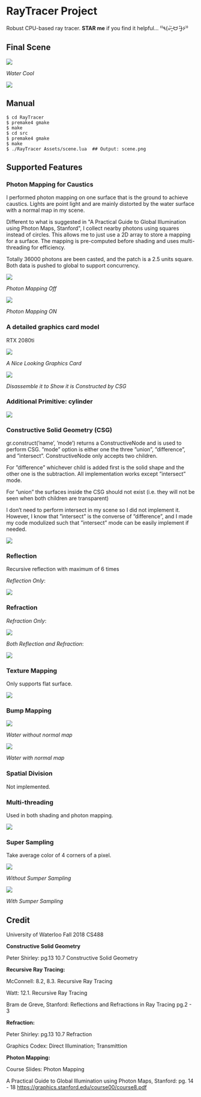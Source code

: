RayTracer Project
====================================================
Robust CPU-based ray tracer. **STAR me** if you find it helpful... ⁽⁽٩(๑˃̶͈̀ ᗨ ˂̶͈́)۶⁾⁾  

Final Scene
----------------
![](demo/scene.png)

_Water Cool_

![](demo/card.png)

Manual
----------------
```
$ cd RayTracer
$ premake4 gmake
$ make
$ cd src
$ premake4 gmake
$ make
$ ./RayTracer Assets/scene.lua  ## Output: scene.png
```

Supported Features
-------------------------
### Photon Mapping for Caustics

I performed photon mapping on one surface that is the ground to achieve caustics. Lights are point light and are mainly distorted by the water surface with a normal map in my scene. 

Different to what is suggested in "A Practical Guide to Global Illumination using Photon Maps, Stanford", I collect nearby photons using squares instead of circles. This allows me to just use a 2D array to store a mapping for a surface. The mapping is pre-computed before shading and uses multi-threading for efficiency. 

Totally 36000 photons are been casted, and the patch is a 2.5 units square. Both data is pushed to global to support concurrency.

![](demo/photon_demo_1.png)

_Photon Mapping Off_

![](demo/photon_demo_2.png)

_Photon Mapping ON_

### A detailed graphics card model

RTX 2080ti

![](demo/card.png)

_A Nice Looking Graphics Card_

![](demo/card_disassamble.png)

_Disassemble it to Show it is Constructed by CSG_


### Additional Primitive: cylinder

![](demo/cylinder_demo.png)

### Constructive Solid Geometry (CSG)

gr.construct(’name’, ’mode’) returns a ConstructiveNode and is used to perform CSG. ”mode”
option is either one the three ”union”, ”difference”, and ”intersect”. ConstructiveNode only accepts
two children.

For ”difference” whichever child is added first is the solid shape and the other one is the subtraction.
All implementation works except ”intersect” mode.

For ”union” the surfaces inside the CSG should not exist (i.e. they will not be seen when both children
are transparent)

I don’t need to perform intersect in my scene so I did not implement it. However, I know that ”intersect”
is the converse of ”difference”, and I made my code modulized such that ”intersect” mode can be easily
implement if needed.

![](demo/csg_demo.png)

### Reflection

Recursive reflection with maximum of 6 times

_Reflection Only_:

![](demo/reflection_only_demo_2.png)

### Refraction

_Refraction Only_:

![](demo/refraction_only_demo_2.png)

_Both Reflection and Refraction_:

![](demo/refboth_demo_2.png)


### Texture Mapping

Only supports flat surface.

![](demo/texture_map.png)

### Bump Mapping

![](demo/water_demo_1.png)

_Water without normal map_

![](demo/water_demo_2.png)

_Water with normal map_

### Spatial Division

Not implemented.

### Multi-threading

Used in both shading and photon mapping.

![](demo/Multi-threading_Performance.png)

### Super Sampling

Take average color of 4 corners of a pixel.

![](demo/SSAA_OFF.png)

_Without Sumper Sampling_

![](demo/SSAA_ON.png)

_With Sumper Sampling_


Credit
-------------
University of Waterloo Fall 2018 CS488


**Constructive Solid Geometry**

Peter Shirley: pg.13 10.7 Constructive Solid Geometry

**Recursive Ray Tracing:**

McConnell: 8.2, 8.3. Recursive Ray Tracing

Watt: 12.1. Recursive Ray Tracing

Bram de Greve, Stanford: Reflections and Refractions in Ray Tracing pg.2 - 3

**Refraction:**

Peter Shirley: pg.13 10.7 Refraction

Graphics Codex: Direct Illumination; Transmittion

**Photon Mapping:**

Course Slides: Photon Mapping

A Practical Guide to Global Illumination using Photon Maps, Stanford: pg. 14 - 18 
https://graphics.stanford.edu/course00/course8.pdf

